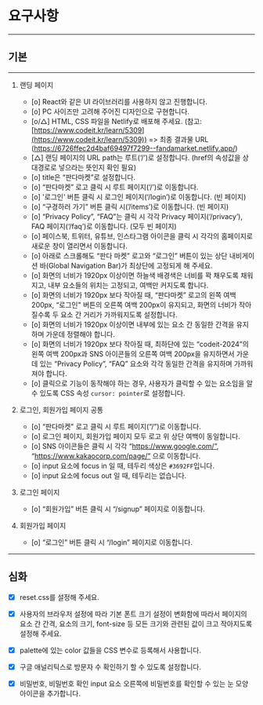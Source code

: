 # 요구사항
___
## 기본
___
1. 랜딩 페이지
   - [o] React와 같은 UI 라이브러리를 사용하지 않고 진행합니다.
   - [o] PC 사이즈만 고려해 주어진 디자인으로 구현합니다.
   - [o/△] HTML, CSS 파일을 Netlify로 배포해 주세요. (참고: [https://www.codeit.kr/learn/5309](https://www.codeit.kr/learn/5309)) => 최종 결과물 URL (https://6726ffec2d4baf69497f7299--fandamarket.netlify.app/)
   - [△] 랜딩 페이지의 URL path는 루트(‘/’)로 설정합니다. (href의 속성값을 상대경로로 넣으라는 뜻인지 확인 필요)
   - [o] title은 “판다마켓”로 설정합니다.
   - [o] “판다마켓” 로고 클릭 시 루트 페이지(‘/’)로 이동합니다.
   - [o] '로그인' 버튼 클릭 시 로그인 페이지(‘/login’)로 이동합니다. (빈 페이지)
   - [o] “구경하러 가기” 버튼 클릭 시(’/items’)로 이동합니다. (빈 페이지)
   - [o] “Privacy Policy”, “FAQ”는 클릭 시 각각 Privacy 페이지(‘/privacy’), FAQ 페이지(‘/faq’)로 이동합니다. (모두 빈 페이지)
   - [o] 페이스북, 트위터, 유튜브, 인스타그램 아이콘을 클릭 시 각각의 홈페이지로 새로운 창이 열리면서 이동합니다.
   - [o] 아래로 스크롤해도 “판다 마켓” 로고와 “로그인” 버튼이 있는 상단 내비게이션 바(Global Navigation Bar)가 최상단에 고정되게 해 주세요.
   - [o] 화면의 너비가 1920px 이상이면 하늘색 배경색은 너비를 꽉 채우도록 채워지고, 내부 요소들의 위치는 고정되고, 여백만 커지도록 합니다.
   - [o] 화면의 너비가 1920px 보다 작아질 때, “판다마켓” 로고의 왼쪽 여백 200px, “로그인" 버튼의 오른쪽 여백 200px이 유지되고, 화면의 너비가 작아질수록 두 요소 간 거리가 가까워지도록 설정합니다.
   - [o] 화면의 너비가 1920px 이상이면 내부에 있는 요소 간 동일한 간격을 유지하며 가운데 정렬해야 합니다.
   - [o] 화면의 너비가 1920px 보다 작아질 때, 최하단에 있는 “codeit-2024”의 왼쪽 여백 200px과 SNS 아이콘들의 오른쪽 여백 200px을 유지하면서 가운데 있는 “Privacy Policy”, “FAQ” 요소와 각각 동일한 간격을 유지하며 가까워져야 합니다.
   - [o] 클릭으로 기능이 동작해야 하는 경우, 사용자가 클릭할 수 있는 요소임을 알 수 있도록 CSS 속성 `cursor: pointer`로 설정합니다.

2. 로그인, 회원가입 페이지 공통
   - [o] “판다마켓" 로고 클릭 시 루트 페이지(“/”)로 이동합니다.
   - [o] 로그인 페이지, 회원가입 페이지 모두 로고 위 상단 여백이 동일합니다.
   - [o] SNS 아이콘들은 클릭 시 각각 “https://www.google.com/”, “https://www.kakaocorp.com/page/” 으로 이동합니다.
   - [o] input 요소에 focus in 일 때, 테두리 색상은 `#3692FF`입니다.
   - [o] input 요소에 focus out 일 때, 테두리는 없습니다.

3. 로그인 페이지
   - [o] “회원가입” 버튼 클릭 시 “/signup” 페이지로 이동합니다.

4. 회원가입 페이지
   - [o] “로그인” 버튼 클릭 시 “/login” 페이지로 이동합니다.
___
## 심화
   - [X] reset.css를 설정해 주세요.
   - [X] 사용자의 브라우저 설정에 따라 기본 폰트 크기 설정이 변화함에 따라서 페이지의 요소 간 간격, 요소의 크기, font-size 등 모든 크기와 관련된 값이 크고 작아지도록 설정해 주세요.
   - [X] palette에 있는 color 값들을 CSS 변수로 등록해서 사용합니다.
   - [X] 구글 애널리틱스로 방문자 수 확인하기 할 수 있도록 설정합니다.
   - [X] 비밀번호, 비밀번호 확인 input 요소 오른쪽에 비밀번호를 확인할 수 있는 눈 모양 아이콘을 추가합니다.


